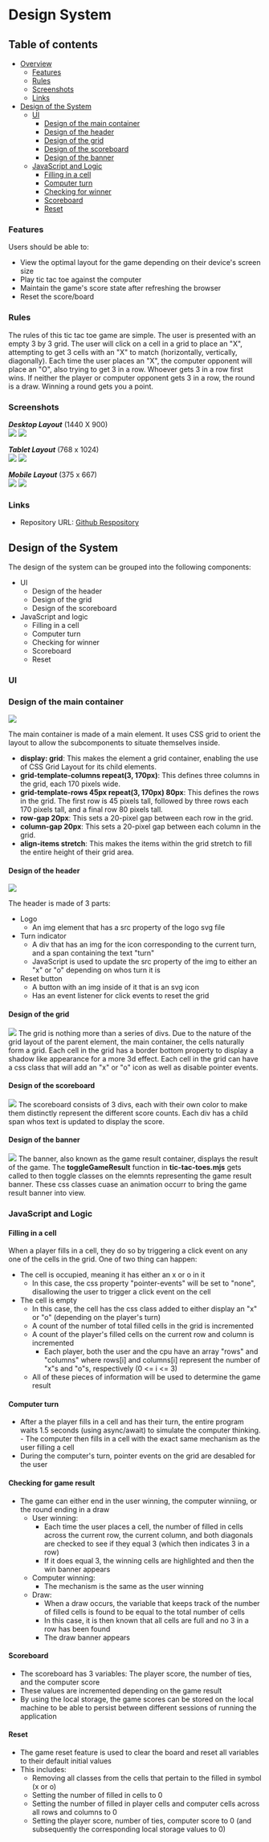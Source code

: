 # Design System

## Table of contents

-  [Overview](#overview)
   -  [Features](#features)
   -  [Rules](#rules)
   -  [Screenshots](#screenshots)
   -  [Links](#links)
-  [Design of the System](#design-of-the-system)
   -  [UI](#ui)
      -  [Design of the main container](#design-of-the-main-container)
      -  [Design of the header](#design-of-the-header)
      -  [Design of the grid](#design-of-the-grid)
      -  [Design of the scoreboard](#design-of-the-scoreboard)
      -  [Design of the banner](#design-of-the-banner)
   -  [JavaScript and Logic](#javascript-and-logic)
      -  [Filling in a cell](#filling-in-a-cell)
      -  [Computer turn](#computer-turn)
      -  [Checking for winner](#checking-for-winner)
      -  [Scoreboard](#scoreboard)
      -  [Reset](#reset)

### Features

Users should be able to:

- View the optimal layout for the game depending on their device's screen size
- Play tic tac toe against the computer
- Maintain the game's score state after refreshing the browser
- Reset the score/board

### Rules

The rules of this tic tac toe game are simple. The user is presented with an empty 3 by 3 grid. The user will click on a cell in a grid to place an "X", attempting to get 3 cells with an "X" to match (horizontally, vertically, diagonally). Each time the user places an "X", the computer opponent will place an "O", also trying to get 3 in a row. Whoever gets 3 in a row first wins. If neither the player or computer opponent gets 3 in a row, the round is a draw. Winning a round gets you a point.

### Screenshots

***Desktop Layout*** (1440 X 900)\
![](./design_system/desktop-board.png)
![](./design_system/desktop-game-result.png)

***Tablet Layout*** (768 x 1024)\
![](./design_system/tablet-board.png)
![](./design_system/tablet-game-result.png)

***Mobile Layout*** (375 x 667) \
![](./design_system/mobile-board.png)
![](./design_system/mobile-game-result.png)

### Links

- Repository URL: [Github Respository](https://github.com/JasDhindsa/tictactoe)

## Design of the System

The design of the system can be grouped into the following components:
- UI
   - Design of the header
   - Design of the grid
   - Design of the scoreboard
- JavaScript and logic
   - Filling in a cell
   - Computer turn
   - Checking for winner
   - Scoreboard
   - Reset

### UI

### Design of the main container
![](./design_system/main-container.png)

The main container is made of a main element. It uses CSS grid to orient the layout to allow the subcomponents to situate themselves inside.
- **display: grid**: This makes the element a grid container, enabling the use of CSS Grid Layout for its child elements.
- **grid-template-columns repeat(3, 170px)**: This defines three columns in the grid, each 170 pixels wide.
- **grid-template-rows 45px repeat(3, 170px) 80px**: This defines the rows in the grid. The first row is 45 pixels tall, followed by three rows each 170 pixels tall, and a final row 80 pixels tall.
- **row-gap 20px**: This sets a 20-pixel gap between each row in the grid.
- **column-gap 20px**: This sets a 20-pixel gap between each column in the grid.
- **align-items stretch**: This makes the items within the grid stretch to fill the entire height of their grid area.

#### Design of the header
![](./design_system/header.png)

The header is made of 3 parts:
- Logo
   - An img element that has a src property of the logo svg file
- Turn indicator
   - A div that has an img for the icon corresponding to the current turn, and a span containing the text "turn"
   - JavaScript is used to update the src property of the img to either an "x" or "o" depending on whos turn it is
- Reset button
   - A button with an img inside of it that is an svg icon
   - Has an event listener for click events to reset the grid

#### Design of the grid
![](./design_system/grid.png)
The grid is nothing more than a series of divs. Due to the nature of the grid layout of the parent element, the main container, the cells naturally form a grid. Each cell in the grid has a border bottom property to display a shadow like appearance for a more 3d effect. Each cell in the grid can have a css class that will add an "x" or "o" icon as well as disable pointer events.

#### Design of the scoreboard
![](./design_system/scoreboard.png)
The scoreboard consists of 3 divs, each with their own color to make them distinctly represent the different score counts. Each div has a child span whos text is updated to display the score.

#### Design of the banner
![](./design_system/banner.png)
The banner, also known as the game result container, displays the result of the game. The **toggleGameResult** function in **tic-tac-toes.mjs**  gets called to then toggle classes on the elemnts representing the game result banner. These css classes cuase an animation occurr to bring the game result banner into view.

### JavaScript and Logic

#### Filling in a cell
When a player fills in a cell, they do so by triggering a click event on any one of the cells in the grid. One of two thing can happen:
- The cell is occupied, meaning it has either an x or o in it
   - In this case, the css property "pointer-events" will be set to "none", disallowing the user to trigger a click event on the cell
- The cell is empty
   - In this case, the cell has the css class added to either display an "x" or "o" (depending on the player's turn)
   - A count of the number of total filled cells in the grid is incremented
   - A count of the player's filled cells on the current row and column is incremented
      - Each player, both the user and the cpu have an array "rows" and "columns" where rows[i] and columns[i] represent the number of "x"s and "o"s, respectively (0 <= i <= 3)
   - All of these pieces of information will be used to determine the game result

#### Computer turn
- After a the player fills in a cell and has their turn, the entire program waits 1.5 seconds (using async/await) to simulate the computer thinking. - The computer then fills in a cell with the exact same mechanism as the user filling a cell
- During the computer's turn, pointer events on the grid are desabled for the user

#### Checking for game result
- The game can either end in the user winning, the computer winniing, or the round ending in a draw
   - User winning:
      - Each time the user places a cell, the number of filled in cells across the current row, the current column, and both diagonals are checked to see if they equal 3 (which then indicates 3 in a row)
      - If it does equal 3, the winning cells are highlighted and then the win banner appears
   - Computer winning:
      - The mechanism is the same as the user winning
   - Draw:
      - When a draw occurs, the variable that keeps track of the number of filled cells is found to be equal to the total number of cells
      - In this case, it is then known that all cells are full and no 3 in a row has been found
      - The draw banner appears

#### Scoreboard
- The scoreboard has 3 variables: The player score, the number of ties, and the computer score
- These values are incremented depending on the game result
- By using the local storage, the game scores can be stored on the local machine to be able to persist between different sessions of running the application

#### Reset
- The game reset feature is used to clear the board and reset all variables to their default initial values
- This includes:
   - Removing all classes from the cells that pertain to the filled in symbol (x or o)
   - Setting the number of filled in cells to 0
   - Setting the number of filled in player cells and computer cells across all rows and columns to 0
   - Setting the player score, number of ties, computer score to 0 (and subsequently the corresponding local storage values to 0)

